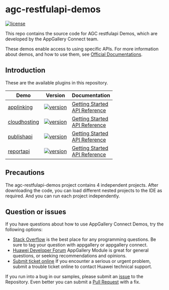 # agc-restfulapi-demos
[![license](https://img.shields.io/badge/license-Apache--2.0-green)](./LICENCE)

This repo contains the source code for AGC restfulapi Demos, which are developed by the AppGallery Connect team.

These demos enable access to using specific APIs. For more information
about demos, and how to use them, see
[Official Documentations](https://developer.huawei.com/consumer/en/doc/development/AppGallery-connect-Guides/agcapi-getstarted-0000001111845114).


## Introduction
These are the available plugins in this repository.

| Demo | Version | Documentation |
|--------|-----|-----|
| [applinking](./applinking) | [![version](https://img.shields.io/badge/Release-11.5.1-yellow)](./applinking) | [Getting Started](https://developer.huawei.com/consumer/en/doc/development/AppGallery-connect-Guides/agc-applinking-develop-guide-rest-0000001186476165) <br/> [API Reference](https://developer.huawei.com/consumer/en/doc/development/AppGallery-connect-References/applinking-create-0000001141716380) |
| [cloudhosting](./cloudhosting) | [![version](https://img.shields.io/badge/Release-2.10.0.100-yellow)](./cloudhosting) | [Getting Started](https://developer.huawei.com/consumer/en/doc/development/AppGallery-connect-Guides/agc--cloudhosting-webprocess-0000001196769955) <br/> [API Reference](https://developer.huawei.com/consumer/en/doc/development/AppGallery-connect-References/agcapi-cloudhost-newapp-0000001111685196) |
| [publishapi](./publishapi) | [![version](https://img.shields.io/badge/Release-12.0.1-yellow)](./publishapi) | [Getting Started](https://developer.huawei.com/consumer/en/doc/development/AppGallery-connect-Guides/agcapi-publish_api_overview-0000001111685332) <br/> [API Reference](https://developer.huawei.com/consumer/en/doc/development/AppGallery-connect-References/agcapi-appid-list-0000001111845086) |
| [reportapi](./reportapi) | [![version](https://img.shields.io/badge/Release-11.3.1-yellow)](./reportapi) | [Getting Started](https://developer.huawei.com/consumer/en/doc/development/AppGallery-connect-Guides/agcapi-reports_api_overview-0000001111685230) <br/> [API Reference](https://developer.huawei.com/consumer/en/doc/development/AppGallery-connect-References/agcapi-appdownloadexport-0000001158365059) |

## Precautions
The agc-restfulapi-demos project contains 4 independent projects. After downloading the code, you can load different nested projects to the IDE as required. And you can run each project independently.

## Question or issues
If you have questions about how to use AppGallery Connect Demos, try the following options:  
* [Stack Overflow](https://stackoverflow.com/questions/tagged/appgallery) is the best place for any programming questions. Be sure to tag your question with appgallery or appgallery connect.  
* [Huawei Developer Forum](https://forums.developer.huawei.com/forumPortal/en/home?fid=0101188387844930001) AppGallery Module is great for general questions, or seeking recommendations and opinions.
* [Submit ticket online](https://developer.huawei.com/consumer/en/support/feedback/#/) If you encounter a serious or urgent problem, submit a trouble ticket online to contact Huawei technical support.

If you run into a bug in our samples, please submit an [issue](https://github.com/AppGalleryConnect/agc-android-demos/issues) to the Repository. Even better you can submit a [Pull Request](https://github.com/AppGalleryConnect/agc-android-demos/pulls) with a fix.
